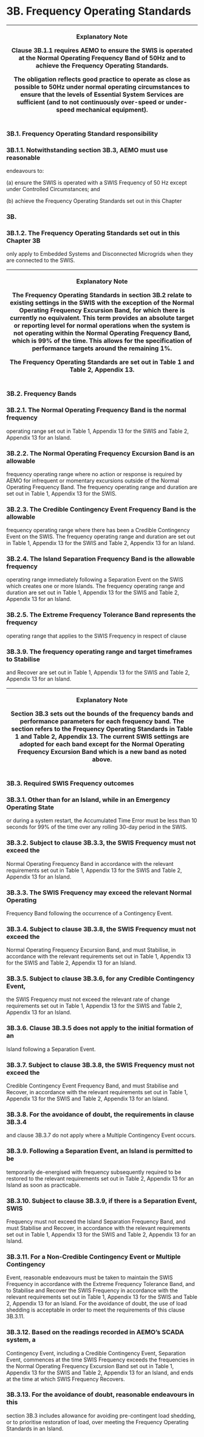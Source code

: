 # 3B. Frequency Operating Standards

<table>
<colgroup>
<col style="width: 100%" />
</colgroup>
<thead>
<tr class="header">
<th><p><strong>Explanatory Note</strong></p>
<p>Clause 3B.1.1 requires AEMO to ensure the SWIS is operated at the
Normal Operating Frequency Band of 50Hz and to achieve the Frequency
Operating Standards.</p>
<p>The obligation reflects good practice to operate as close as possible
to 50Hz under normal operating circumstances to ensure that the levels
of Essential System Services are sufficient (and to not continuously
over-speed or under-speed mechanical equipment).</p></th>
</tr>
</thead>
<tbody>
</tbody>
</table>

### 3B.1. Frequency Operating Standard responsibility

### 3B.1.1. Notwithstanding section 3B.3, AEMO must use reasonable
endeavours to:

\(a\) ensure the SWIS is operated with a SWIS Frequency of 50 Hz except
under Controlled Circumstances; and

\(b\) achieve the Frequency Operating Standards set out in this Chapter
### 3B.

### 3B.1.2. The Frequency Operating Standards set out in this Chapter 3B
only apply to Embedded Systems and Disconnected Microgrids when they are
connected to the SWIS.

<table>
<colgroup>
<col style="width: 100%" />
</colgroup>
<thead>
<tr class="header">
<th><p><strong>Explanatory Note</strong></p>
<p>The Frequency Operating Standards in section 3B.2 relate to existing
settings in the SWIS with the exception of the Normal Operating
Frequency Excursion Band, for which there is currently no equivalent.
This term provides an absolute target or reporting level for normal
operations when the system is not operating within the Normal Operating
Frequency Band, which is 99% of the time. This allows for the
specification of performance targets around the remaining 1%.</p>
<p>The Frequency Operating Standards are set out in Table 1 and Table 2,
Appendix 13.</p></th>
</tr>
</thead>
<tbody>
</tbody>
</table>

### 3B.2. Frequency Bands

### 3B.2.1. The Normal Operating Frequency Band is the normal frequency
operating range set out in Table 1, Appendix 13 for the SWIS and Table
2, Appendix 13 for an Island.

### 3B.2.2. The Normal Operating Frequency Excursion Band is an allowable
frequency operating range where no action or response is required by
AEMO for infrequent or momentary excursions outside of the Normal
Operating Frequency Band. The frequency operating range and duration are
set out in Table 1, Appendix 13 for the SWIS.

### 3B.2.3. The Credible Contingency Event Frequency Band is the allowable
frequency operating range where there has been a Credible Contingency
Event on the SWIS. The frequency operating range and duration are set
out in Table 1, Appendix 13 for the SWIS and Table 2, Appendix 13 for an
Island.

### 3B.2.4. The Island Separation Frequency Band is the allowable frequency
operating range immediately following a Separation Event on the SWIS
which creates one or more Islands. The frequency operating range and
duration are set out in Table 1, Appendix 13 for the SWIS and Table 2,
Appendix 13 for an Island.

### 3B.2.5. The Extreme Frequency Tolerance Band represents the frequency
operating range that applies to the SWIS Frequency in respect of clause
### 3B.3.9. The frequency operating range and target timeframes to Stabilise
and Recover are set out in Table 1, Appendix 13 for the SWIS and Table
2, Appendix 13 for an Island.

<table>
<colgroup>
<col style="width: 100%" />
</colgroup>
<thead>
<tr class="header">
<th><p><strong>Explanatory Note</strong></p>
<p>Section 3B.3 sets out the bounds of the frequency bands and
performance parameters for each frequency band. The section refers to
the Frequency Operating Standards in Table 1 and Table 2, Appendix 13.
The current SWIS settings are adopted for each band except for the
Normal Operating Frequency Excursion Band which is a new band as noted
above.</p></th>
</tr>
</thead>
<tbody>
</tbody>
</table>

### 3B.3. Required SWIS Frequency outcomes

### 3B.3.1. Other than for an Island, while in an Emergency Operating State
or during a system restart, the Accumulated Time Error must be less than
10 seconds for 99% of the time over any rolling 30-day period in the
SWIS.

### 3B.3.2. Subject to clause 3B.3.3, the SWIS Frequency must not exceed the
Normal Operating Frequency Band in accordance with the relevant
requirements set out in Table 1, Appendix 13 for the SWIS and Table 2,
Appendix 13 for an Island.

### 3B.3.3. The SWIS Frequency may exceed the relevant Normal Operating
Frequency Band following the occurrence of a Contingency Event.

### 3B.3.4. Subject to clause 3B.3.8, the SWIS Frequency must not exceed the
Normal Operating Frequency Excursion Band, and must Stabilise, in
accordance with the relevant requirements set out in Table 1, Appendix
13 for the SWIS and Table 2, Appendix 13 for an Island.

### 3B.3.5. Subject to clause 3B.3.6, for any Credible Contingency Event,
the SWIS Frequency must not exceed the relevant rate of change
requirements set out in Table 1, Appendix 13 for the SWIS and Table 2,
Appendix 13 for an Island.

### 3B.3.6. Clause 3B.3.5 does not apply to the initial formation of an
Island following a Separation Event.

### 3B.3.7. Subject to clause 3B.3.8, the SWIS Frequency must not exceed the
Credible Contingency Event Frequency Band, and must Stabilise and
Recover, in accordance with the relevant requirements set out in Table
1, Appendix 13 for the SWIS and Table 2, Appendix 13 for an Island.

### 3B.3.8. For the avoidance of doubt, the requirements in clause 3B.3.4
and clause 3B.3.7 do not apply where a Multiple Contingency Event
occurs.

### 3B.3.9. Following a Separation Event, an Island is permitted to be
temporarily de-energised with frequency subsequently required to be
restored to the relevant requirements set out in Table 2, Appendix 13
for an Island as soon as practicable.

### 3B.3.10. Subject to clause 3B.3.9, if there is a Separation Event, SWIS
Frequency must not exceed the Island Separation Frequency Band, and must
Stabilise and Recover, in accordance with the relevant requirements set
out in Table 1, Appendix 13 for the SWIS and Table 2, Appendix 13 for an
Island.

### 3B.3.11. For a Non-Credible Contingency Event or Multiple Contingency
Event, reasonable endeavours must be taken to maintain the SWIS
Frequency in accordance with the Extreme Frequency Tolerance Band, and
to Stabilise and Recover the SWIS Frequency in accordance with the
relevant requirements set out in Table 1, Appendix 13 for the SWIS and
Table 2, Appendix 13 for an Island. For the avoidance of doubt, the use
of load shedding is acceptable in order to meet the requirements of this
clause 3B.3.11.

### 3B.3.12. Based on the readings recorded in AEMO’s SCADA system, a
Contingency Event, including a Credible Contingency Event, Separation
Event, commences at the time SWIS Frequency exceeds the frequencies in
the Normal Operating Frequency Excursion Band set out in Table 1,
Appendix 13 for the SWIS and Table 2, Appendix 13 for an Island, and
ends at the time at which SWIS Frequency Recovers.

### 3B.3.13. For the avoidance of doubt, reasonable endeavours in this
section 3B.3 includes allowance for avoiding pre-contingent load
shedding, or to prioritise restoration of load, over meeting the
Frequency Operating Standards in an Island.

